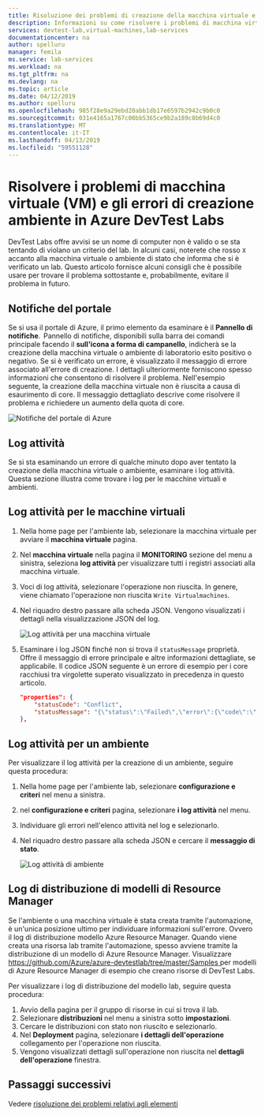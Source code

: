 ```yaml
---
title: Risoluzione dei problemi di creazione della macchina virtuale e l'ambiente Azure DevTest Labs | Microsoft Docs
description: Informazioni su come risolvere i problemi di macchina virtuale (VM) e gli errori di creazione ambiente in Azure DevTest Labs.
services: devtest-lab,virtual-machines,lab-services
documentationcenter: na
author: spelluru
manager: femila
ms.service: lab-services
ms.workload: na
ms.tgt_pltfrm: na
ms.devlang: na
ms.topic: article
ms.date: 04/12/2019
ms.author: spelluru
ms.openlocfilehash: 985f28e9a29ebd20abb1db17e6597b2942c9b0c0
ms.sourcegitcommit: 031e4165a1767c00bb5365ce9b2a189c8b69d4c0
ms.translationtype: MT
ms.contentlocale: it-IT
ms.lasthandoff: 04/13/2019
ms.locfileid: "59551128"
---
```

# <a name="troubleshoot-virtual-machine-vm-and-environment-creation-failures-in-azure-devtest-labs"></a>Risolvere i problemi di macchina virtuale (VM) e gli errori di creazione ambiente in Azure DevTest Labs
DevTest Labs offre avvisi se un nome di computer non è valido o se sta tentando di violano un criterio del lab. In alcuni casi, noterete che rosso `X` accanto alla macchina virtuale o ambiente di stato che informa che si è verificato un lab.  Questo articolo fornisce alcuni consigli che è possibile usare per trovare il problema sottostante e, probabilmente, evitare il problema in futuro. 

## <a name="portal-notifications"></a>Notifiche del portale
Se si usa il portale di Azure, il primo elemento da esaminare è il **Pannello di notifiche**.  Pannello di notifiche, disponibili sulla barra dei comandi principale facendo il **sull'icona a forma di campanello**, indicherà se la creazione della macchina virtuale o ambiente di laboratorio esito positivo o negativo.  Se si è verificato un errore, è visualizzato il messaggio di errore associato all'errore di creazione. I dettagli ulteriormente forniscono spesso informazioni che consentono di risolvere il problema. Nell'esempio seguente, la creazione della macchina virtuale non è riuscita a causa di esaurimento di core. Il messaggio dettagliato descrive come risolvere il problema e richiedere un aumento della quota di core.

![Notifiche del portale di Azure](./media/troubleshoot-vm-environment-creation-failures/portal-notification.png)


## <a name="activity-logs"></a>Log attività 
Se si sta esaminando un errore di qualche minuto dopo aver tentato la creazione della macchina virtuale o ambiente, esaminare i log attività. Questa sezione illustra come trovare i log per le macchine virtuali e ambienti. 

## <a name="activity-logs-for-virtual-machines"></a>Log attività per le macchine virtuali

1. Nella home page per l'ambiente lab, selezionare la macchina virtuale per avviare il **macchina virtuale** pagina.
2. Nel **macchina virtuale** nella pagina il **MONITORING** sezione del menu a sinistra, seleziona **log attività** per visualizzare tutti i registri associati alla macchina virtuale.  
3. Voci di log attività, selezionare l'operazione non riuscita. In genere, viene chiamato l'operazione non riuscita `Write Virtualmachines`.   
4. Nel riquadro destro passare alla scheda JSON. Vengono visualizzati i dettagli nella visualizzazione JSON del log.

    ![Log attività per una macchina virtuale](./media/troubleshoot-vm-environment-creation-failures/vm-activity-log.png)
5. Esaminare i log JSON finché non si trova il `statusMessage` proprietà. Offre il messaggio di errore principale e altre informazioni dettagliate, se applicabile. Il codice JSON seguente è un errore di esempio per i core racchiusi tra virgolette superato visualizzato in precedenza in questo articolo.

    ```json
    "properties": { 
        "statusCode": "Conflict", 
        "statusMessage": "{\"status\":\"Failed\",\"error\":{\"code\":\"ResourceDeploymentFailure\",\"message\":\"The resource operation completed with terminal provisioning state 'Failed'.\",\"details\":[{\"code\":\"OperationNotAllowed\",\"message\":\"Operation results in exceeding quota limits of Core. Maximum allowed: 100, Current in use: 100, Additional requested: 8. Please read more about quota increase at http://aka.ms/corequotaincrease.\"}]}}", 
    }, 
    ```

## <a name="activity-log-for-an-environment"></a>Log attività per un ambiente

Per visualizzare il log attività per la creazione di un ambiente, seguire questa procedura:

1. Nella home page per l'ambiente lab, selezionare **configurazione e criteri** nel menu a sinistra.
2. nel **configurazione e criteri** pagina, selezionare **i log attività** nel menu. 
3. Individuare gli errori nell'elenco attività nel log e selezionarlo. 
4. Nel riquadro destro passare alla scheda JSON e cercare il **messaggio di stato**. 

    ![Log attività di ambiente](./media/troubleshoot-vm-environment-creation-failures/envirionment-activity-log.png)

## <a name="resource-manager-template-deployment-logs"></a>Log di distribuzione di modelli di Resource Manager
Se l'ambiente o una macchina virtuale è stata creata tramite l'automazione, è un'unica posizione ultimo per individuare informazioni sull'errore. Ovvero il log di distribuzione modello Azure Resource Manager. Quando viene creata una risorsa lab tramite l'automazione, spesso avviene tramite la distribuzione di un modello di Azure Resource Manager. Visualizzare[ https://github.com/Azure/azure-devtestlab/tree/master/Samples ](https://github.com/Azure/azure-devtestlab/tree/master/Samples) per modelli di Azure Resource Manager di esempio che creano risorse di DevTest Labs. 

Per visualizzare i log di distribuzione del modello lab, seguire questa procedura:

1. Avvio della pagina per il gruppo di risorse in cui si trova il lab.
2. Selezionare **distribuzioni** nel menu a sinistra sotto **impostazioni**. 
3. Cercare le distribuzioni con stato non riuscito e selezionarlo. 
4. Nel **Deployment** pagina, selezionare **i dettagli dell'operazione** collegamento per l'operazione non riuscita. 
5. Vengono visualizzati dettagli sull'operazione non riuscita nel **dettagli dell'operazione** finestra. 

## <a name="next-steps"></a>Passaggi successivi
Vedere [risoluzione dei problemi relativi agli elementi](devtest-lab-troubleshoot-artifact-failure.md)